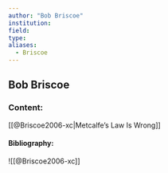 ```yaml
---
author: "Bob Briscoe"
institution:
field:
type:
aliases:
  - Briscoe
---
```


## Bob Briscoe

### Content:
[[@Briscoe2006-xc|Metcalfe’s Law Is Wrong]]

#### Bibliography:

![[@Briscoe2006-xc]]